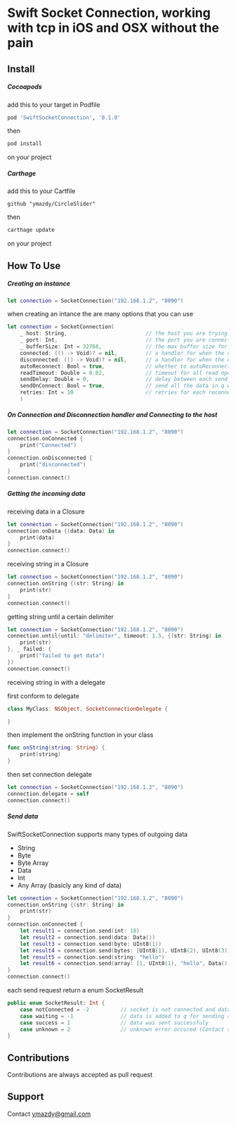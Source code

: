 # Swift Socket Connection, working with tcp in iOS and OSX without the pain

## Install

##### Cocoapods

add this to your target in Podfile

~~~~ ruby
pod 'SwiftSocketConnection', '0.1.0'
~~~~

then 

~~~~ bash
pod install
~~~~

on your project

##### Carthage

add this to your Cartfile

~~~~
github "ymazdy/CircleSlider"
~~~~

then 

~~~~~ bash
carthage update
~~~~~

on your project



## How To Use

##### Creating an instance

~~~~~ swift
let connection = SocketConnection("192.168.1.2", "8090")
~~~~~

when creating an intance the are many options that you can use

~~~~~ swift
let connection = SocketConnection(
	_ host: String,							// the host you are trying to reach (ex: google.com, 192.168.1.2)
	_ port: Int,							// the port you are connecting to (ex: 80, 8080, 65000)
	_ bufferSize: Int = 32768,				// the max buffer size for input data (defaults to 32768 which is 32KB good for most type of incoming data excluding images)
    connected: (() -> Void)? = nil,			// a handler for when the connection is established and both incoming and outgoing channels are available
    disconnected: (() -> Void)? = nil,		// a handler for when the connection is disconnected
    autoReconnect: Bool = true,				// whether to autoReconnect when the client is disconnected
	readTimeout: Double = 0.02,				// timeout for all read operations in seconds (you will get each data packet after the timeout to make sure no other data is left)
	sendDelay: Double = 0,					// delay between each send event in seconds, the send request would go in a q and would be proccesed after each other on the delay
	sendOnConnect: Bool = true,				// send all the data in q when client is reconncted
	retries: Int = 10						// retries for each reconnection attempts
	)
~~~~~



##### On Connection and Disconnection handler and Connecting to the host

~~~~~ swift
let connection = SocketConnection("192.168.1.2", "8090")
connection.onConnected {
	print("Connected")
}
connection.onDisconnected {
	print("disconnected")
}
connection.connect()
~~~~~


##### Getting the incoming data


receiving data in a Closure 

~~~~~ swift
let connection = SocketConnection("192.168.1.2", "8090")
connection.onData {(data: Data) in 
	print(data)
}
connection.connect()
~~~~~


receiving string in a Closure 

~~~~~ swift
let connection = SocketConnection("192.168.1.2", "8090")
connection.onString {(str: String) in 
	print(str)
}
connection.connect()
~~~~~


getting string until a certain delimiter

~~~~~ swift
let connection = SocketConnection("192.168.1.2", "8090")
connection.until(until: "delimiter", timeout: 1.5, {(str: String) in 
	print(str)
}, _ failed: {
	print("failed to get data")
})
connection.connect()
~~~~~


receiving string in with a delegate

first conform to delegate

~~~~~ swift
class MyClass: NSObject, SocketConnectionDelegate {

}
~~~~~

then implement the onString function in your class 

~~~~~ swift
func onString(string: String) {
	print(string)
}
~~~~~

then set connection delegate

~~~~~ swift
let connection = SocketConnection("192.168.1.2", "8090")
connection.delegate = self
connection.connect()
~~~~~


##### Send data

SwiftSocketConnection supports many types of outgoing data

* String
* Byte
* Byte Array
* Data
* Int
* Any Array (basicly any kind of data)


~~~~~ swift
let connection = SocketConnection("192.168.1.2", "8090")
connection.onString {(str: String) in 
	print(str)
}
connection.onConnected {
	let result1 = connection.send(int: 10)
	let result2 = connection.send(data: Data())
	let result3 = connection.send(byte: UInt8(1))
	let result4 = connection.send(bytes: [UInt8(1), UInt8(2), UInt8(3)])
	let result5 = connection.send(string: "hello")
	let result6 = connection.send(array: [1, UInt8(1), "hello", Data(), 10])
}
connection.connect()
~~~~~

each send request return a enum SocketResult

~~~~~ swift
public enum SocketResult: Int {
    case notConnected = -2			// socket is not connected and data would be sent upon connection (if the sendOnConnect parameter is set to true)
    case waiting = -1				// data is added to q for sending after delay
    case success = 1				// data was sent successfuly
    case unknown = 2				// unknown error occured (Contact support at ymazdy@gmail.com)
}
~~~~~




## Contributions

Contributions are always accepted as pull request

## Support 

Contact ymazdy@gmail.com

